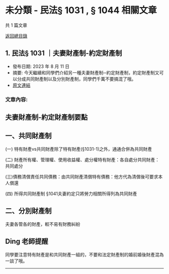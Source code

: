 # 未分類 - 民法§ 1031 , § 1044 相關文章

共 1 篇文章

[返回總目錄](00_總目錄.md)

## 1. 民法§ 1031 ｜夫妻財產制-約定財產制

- 發布日期: 2023 年 8 月 11 日
- 摘要: 今天繼續和同學們介紹另一種夫妻財產制─約定財產制，約定財產制又可以分成共同財產制以及分別財產制，同學們千萬不要搞混了哦。
- [原文連結](https://www.jasper-realestate.com/%e6%b0%91%e6%b3%95-1031-%e5%a4%ab%e5%a6%bb%e8%b2%a1%e7%94%a2%e5%88%b6-%e7%b4%84%e5%ae%9a-%e8%b2%a1%e7%94%a2-%e5%88%b6/)

### 文章內容:

## 夫妻財產制-約定財產制要點

## 一、共同財產制

(一) 特有財產vs共同財產除了特有財產(§1031-1)之外，通通合併為共同財產

(二) 財產所有權、管理權、使用收益權、處分權特有財產：各自處分共同財產：共同處分

(三)債務清償責任共同債務：由共同財產清償特有債務：他方代為清償後可要求本人償還

(四) 所得共同財產制 §1041夫妻約定只將勞力相關所得列為共同財產

## 二、分別財產制

夫妻各管各的財產，較不易有財務糾紛

## Ding 老師提醒

同學要注意特有財產是和共同財產一組的，不要和法定財產制的婚前婚後財產混為一談了哦。

---

